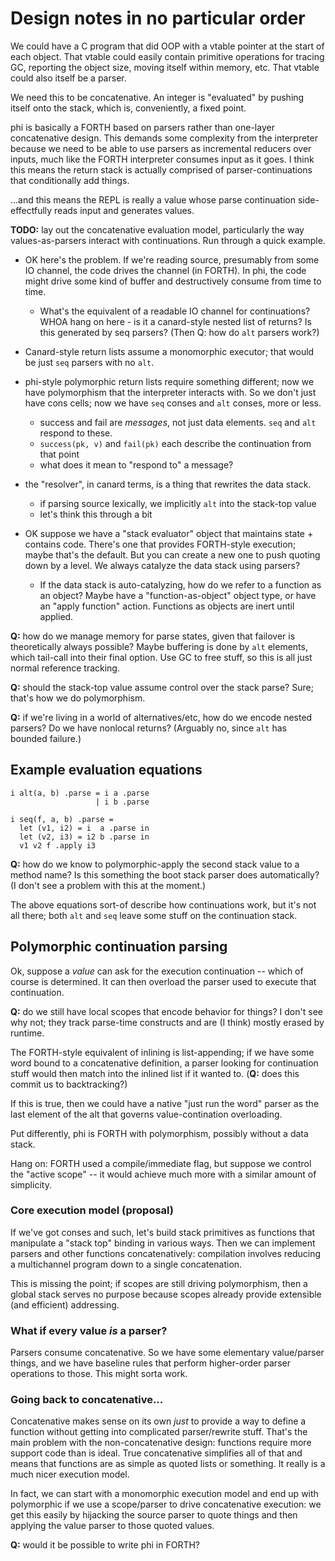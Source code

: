 # Design notes in no particular order
We could have a C program that did OOP with a vtable pointer at the start of
each object. That vtable could easily contain primitive operations for tracing
GC, reporting the object size, moving itself within memory, etc. That vtable
could also itself be a parser.

We need this to be concatenative. An integer is "evaluated" by pushing itself
onto the stack, which is, conveniently, a fixed point.

phi is basically a FORTH based on parsers rather than one-layer concatenative
design. This demands some complexity from the interpreter because we need to be
able to use parsers as incremental reducers over inputs, much like the FORTH
interpreter consumes input as it goes. I think this means the return stack is
actually comprised of parser-continuations that conditionally add things.

...and this means the REPL is really a value whose parse continuation
side-effectfully reads input and generates values.

**TODO:** lay out the concatenative evaluation model, particularly the way
values-as-parsers interact with continuations. Run through a quick example.

- OK here's the problem. If we're reading source, presumably from some IO
  channel, the code drives the channel (in FORTH). In phi, the code might drive
  some kind of buffer and destructively consume from time to time.
    - What's the equivalent of a readable IO channel for continuations? WHOA
      hang on here - is it a canard-style nested list of returns? Is this
      generated by seq parsers? (Then Q: how do `alt` parsers work?)

- Canard-style return lists assume a monomorphic executor; that would be just
  `seq` parsers with no `alt`.
- phi-style polymorphic return lists require something different; now we have
  polymorphism that the interpreter interacts with. So we don't just have cons
  cells; now we have `seq` conses and `alt` conses, more or less.
    - success and fail are _messages_, not just data elements. `seq` and `alt`
      respond to these.
    - `success(pk, v)` and `fail(pk)` each describe the continuation from that
      point
    - what does it mean to "respond to" a message?
- the "resolver", in canard terms, is a thing that rewrites the data stack.
    - if parsing source lexically, we implicitly `alt` into the stack-top value
    - let's think this through a bit

- OK suppose we have a "stack evaluator" object that maintains state + contains
  code. There's one that provides FORTH-style execution; maybe that's the
  default. But you can create a new one to push quoting down by a level. We
  always catalyze the data stack using parsers?
    - If the data stack is auto-catalyzing, how do we refer to a function as an
      object? Maybe have a "function-as-object" object type, or have an "apply
      function" action. Functions as objects are inert until applied.

**Q:** how do we manage memory for parse states, given that failover is
theoretically always possible? Maybe buffering is done by `alt` elements, which
tail-call into their final option. Use GC to free stuff, so this is all just
normal reference tracking.

**Q:** should the stack-top value assume control over the stack parse? Sure;
that's how we do polymorphism.

**Q:** if we're living in a world of alternatives/etc, how do we encode nested
parsers? Do we have nonlocal returns? (Arguably no, since `alt` has bounded
failure.)

## Example evaluation equations
```
i alt(a, b) .parse = i a .parse
                   | i b .parse

i seq(f, a, b) .parse =
  let (v1, i2) = i  a .parse in
  let (v2, i3) = i2 b .parse in
  v1 v2 f .apply i3
```

**Q:** how do we know to polymorphic-apply the second stack value to a method
name? Is this something the boot stack parser does automatically? (I don't see a
problem with this at the moment.)

The above equations sort-of describe how continuations work, but it's not all
there; both `alt` and `seq` leave some stuff on the continuation stack.

## Polymorphic continuation parsing
Ok, suppose a _value_ can ask for the execution continuation -- which of course
is determined. It can then overload the parser used to execute that
continuation.

**Q:** do we still have local scopes that encode behavior for things? I don't
see why not; they track parse-time constructs and are (I think) mostly erased by
runtime.

The FORTH-style equivalent of inlining is list-appending; if we have some word
bound to a concatenative definition, a parser looking for continuation stuff
would then match into the inlined list if it wanted to. (**Q:** does this commit
us to backtracking?)

If this is true, then we could have a native "just run the word" parser as the
last element of the alt that governs value-contination overloading.

Put differently, phi is FORTH with polymorphism, possibly without a data stack.

Hang on: FORTH used a compile/immediate flag, but suppose we control the "active
scope" -- it would achieve much more with a similar amount of simplicity.

### Core execution model (proposal)
If we've got conses and such, let's build stack primitives as functions that
manipulate a "stack top" binding in various ways. Then we can implement parsers
and other functions concatenatively: compilation involves reducing a
multichannel program down to a single concatenation.

This is missing the point; if scopes are still driving polymorphism, then a
global stack serves no purpose because scopes already provide extensible (and
efficient) addressing.

### What if every value _is_ a parser?
Parsers consume concatenative. So we have some elementary value/parser things,
and we have baseline rules that perform higher-order parser operations to those.
This might sorta work.

### Going back to concatenative...
Concatenative makes sense on its own _just_ to provide a way to define a
function without getting into complicated parser/rewrite stuff. That's the main
problem with the non-concatenative design: functions require more support code
than is ideal. True concatenative simplifies all of that and means that
functions are as simple as quoted lists or something. It really is a much nicer
execution model.

In fact, we can start with a monomorphic execution model and end up with
polymorphic if we use a scope/parser to drive concatenative execution: we get
this easily by hijacking the source parser to quote things and then applying the
value parser to those quoted values.

**Q:** would it be possible to write phi in FORTH?

